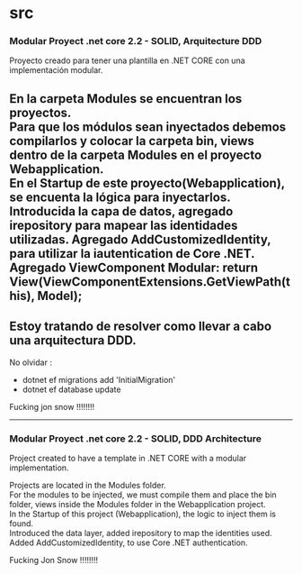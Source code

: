 # src
<h3> Modular Proyect .net core 2.2 - SOLID, Arquitecture DDD</h3>

Proyecto creado para tener una plantilla en .NET CORE con una implementación modular. <br>

En la carpeta Modules se encuentran los proyectos. <br>
Para que los módulos sean inyectados debemos compilarlos y colocar la carpeta bin, views dentro de la carpeta Modules en el proyecto Webapplication. <br>
En el Startup de este proyecto(Webapplication), se encuenta la lógica para inyectarlos.
<br>
Introducida la capa de datos, agregado irepository<model> para mapear las identidades utilizadas.
Agregado AddCustomizedIdentity, para utilizar la iautentication de Core .NET.
Agregado ViewComponent Modular: return View(ViewComponentExtensions.GetViewPath(this), Model);
--
Estoy tratando de resolver como llevar a cabo una arquitectura DDD.<br>
--
No olvidar :<br>
<ul><li>
     dotnet ef migrations add 'InitialMigration'</li>
     <li>dotnet ef database update</li>
</ul>  
Fucking jon snow !!!!!!!!
 
<hr>

<h3> Modular Proyect .net core 2.2 - SOLID, DDD Architecture </h3>
Project created to have a template in .NET CORE with a modular implementation. <br>

Projects are located in the Modules folder. <br>
For the modules to be injected, we must compile them and place the bin folder, views inside the Modules folder in the Webapplication project. <br>
In the Startup of this project (Webapplication), the logic to inject them is found.
<br>
Introduced the data layer, added irepository <model> to map the identities used.
Added AddCustomizedIdentity, to use Core .NET authentication.

Fucking Jon Snow !!!!!!!!

